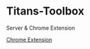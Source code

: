 # Titans-Toolbox

Server & Chrome Extension 

[Chrome Extension](https://chrome.google.com/webstore/detail/facebook-toolbox/pmpaaflpenndbepchonbpobimfpgcghf)